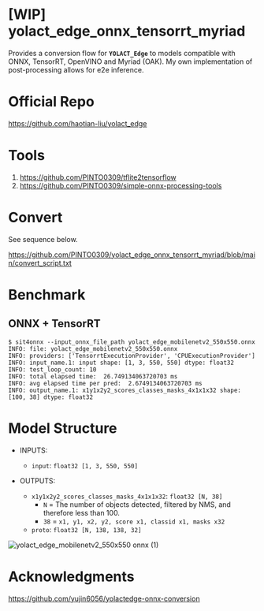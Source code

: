 # [WIP] yolact_edge_onnx_tensorrt_myriad
Provides a conversion flow for **`YOLACT_Edge`** to models compatible with ONNX, TensorRT, OpenVINO and Myriad (OAK). My own implementation of post-processing allows for e2e inference.

# Official Repo
https://github.com/haotian-liu/yolact_edge

# Tools
1. https://github.com/PINTO0309/tflite2tensorflow
2. https://github.com/PINTO0309/simple-onnx-processing-tools

# Convert
See sequence below.

https://github.com/PINTO0309/yolact_edge_onnx_tensorrt_myriad/blob/main/convert_script.txt

# Benchmark
## ONNX + TensorRT
```bssh
$ sit4onnx --input_onnx_file_path yolact_edge_mobilenetv2_550x550.onnx
INFO: file: yolact_edge_mobilenetv2_550x550.onnx
INFO: providers: ['TensorrtExecutionProvider', 'CPUExecutionProvider']
INFO: input_name.1: input shape: [1, 3, 550, 550] dtype: float32
INFO: test_loop_count: 10
INFO: total elapsed time:  26.749134063720703 ms
INFO: avg elapsed time per pred:  2.6749134063720703 ms
INFO: output_name.1: x1y1x2y2_scores_classes_masks_4x1x1x32 shape: [100, 38] dtype: float32
```

# Model Structure

- INPUTS:

  - `input`: `float32 [1, 3, 550, 550]`

- OUTPUTS:

  - `x1y1x2y2_scores_classes_masks_4x1x1x32`: `float32 [N, 38]`
    - `N` = The number of objects detected, filtered by NMS, and therefore less than 100.
    - `38` = `x1, y1, x2, y2, score x1, classid x1, masks x32`
  - `proto`: `float32 [N, 138, 138, 32]`

![yolact_edge_mobilenetv2_550x550 onnx (1)](https://user-images.githubusercontent.com/33194443/172852319-7eb465f7-ef56-412b-a2c6-18d3e77df94f.png)

# Acknowledgments
https://github.com/yujin6056/yolactedge-onnx-conversion

